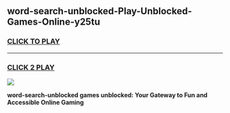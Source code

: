 
## word-search-unblocked-Play-Unblocked-Games-Online-y25tu
<h3>
<a href="https://premium76.site?title=word-search-unblocked&ref=25A">CLICK TO PLAY</a></h3>
<hr>

<h3>
<a href="https://premium76.site?title=word-search-unblocked&ref=25A">CLICK 2 PLAY</a>
  
</h3>

<a href="https://premium76.site?title=word-search-unblocked&ref=25A"><img src="https://clearcache.store/games.png"></a>


**word-search-unblocked games unblocked: Your Gateway to Fun and Accessible Online Gaming**

